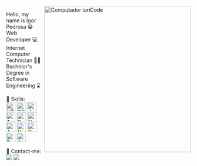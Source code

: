 <img src="https://64.media.tumblr.com/tumblr_mag654veLk1qk4bw7o1_500.gif" min-width="400px" max-width="400px" width="400px" align="right" alt="Computador iuriCode">

<p align="left"> 
  Hello, my name is Igor Pedrosa 😁 Web Developer 💻 <br />
  Internet Computer Technician 🧑‍🎓<br />
  Bachelor's Degree in Software Engineering ⌛️<br />
</p>

<p align="left">
  🦄 Skills:  <br/>

  <img width="25" title="HTML5" src="https://cdn.jsdelivr.net/gh/devicons/devicon/icons/html5/html5-original.svg" />
  <img width="25" title="CSS3" src="https://cdn.jsdelivr.net/gh/devicons/devicon/icons/css3/css3-original.svg" />
  <img width="25" title="JavaScript" src="https://cdn.jsdelivr.net/gh/devicons/devicon/icons/javascript/javascript-original.svg" />
  <img width="25" height="25" title="TypeScript" src="https://cdn.jsdelivr.net/gh/devicons/devicon/icons/typescript/typescript-original.svg" />
  <img width="25" title="ReactJS" src="https://cdn.jsdelivr.net/gh/devicons/devicon/icons/react/react-original.svg" />
  <img width="25" title="Next.js" src="https://cdn.worldvectorlogo.com/logos/next-js.svg" />
  <img width="25" title="Angular" src="https://cdn.jsdelivr.net/gh/devicons/devicon/icons/angularjs/angularjs-original.svg" />
  <img width="25" height="25" title="NodeJS" src="https://cdn.jsdelivr.net/gh/devicons/devicon/icons/nodejs/nodejs-original.svg" />
  <img width="25" title="Firebase" src="https://cdn.jsdelivr.net/gh/devicons/devicon/icons/firebase/firebase-plain.svg" />
  <img width="25" title="Python" src="https://cdn.jsdelivr.net/gh/devicons/devicon/icons/python/python-original.svg" />        
  <img width="25" title="Jest" src="https://cdn.jsdelivr.net/gh/devicons/devicon/icons/jest/jest-plain.svg" /> 
</p>

<p align="left">
  💌 Contact-me:  <br/>
  <a href="mailto:ilap1036@gmail.com" alt="Gmail">
  <img src="https://img.shields.io/badge/-Gmail-FF0000?style=flat-square&labelColor=FF0000&logo=gmail&logoColor=white" /></a>

  <a href="https://www.linkedin.com/in/igor-pedrosa/" alt="Linkedin">
  <img src="https://img.shields.io/badge/-Linkedin-0e76a8?style=flat-square&logo=Linkedin&logoColor=white&link=LINK-DO-SEU-LINKEDIN" /></a>
</p>
